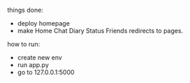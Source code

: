 things done:
- deploy homepage
- make Home Chat Diary Status Friends redirects to pages.





how to run:
- create new env
- run app.py
- go to 127.0.0.1:5000
